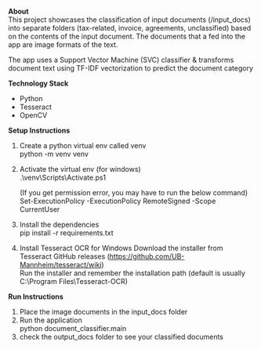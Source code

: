 <b>About</b> <br>
This project showcases the classification of input documents (/input_docs) into separate folders (tax-related, invoice, agreements, unclassified) based on the contents of the input document. The documents that a fed into the app are image formats of the text.

The app uses a Support Vector Machine (SVC) classifier & transforms document text using TF-IDF vectorization to predict the document category

<b>Technology Stack</b>
* Python
* Tesseract 
* OpenCV

<b>Setup Instructions </b>
1. Create a python virtual env called venv <br>
python -m venv venv

2. Activate the virtual env (for windows) <br>
.\venv\Scripts\Activate.ps1 

    (If you get permission error, you may have to run the below command) <br>
    Set-ExecutionPolicy -ExecutionPolicy RemoteSigned -Scope CurrentUser

3. Install the dependencies <br>
pip install -r requirements.txt

4. Install Tesseract OCR for Windows
Download the installer from Tesseract GitHub releases (https://github.com/UB-Mannheim/tesseract/wiki) <br>
Run the installer and remember the installation path (default is usually C:\Program Files\Tesseract-OCR)

<b>Run Instructions</b> <br>
1. Place the image documents in the input_docs folder
2. Run the application <br>
    python document_classifier.main
3. check the output_docs folder to see your classified documents
